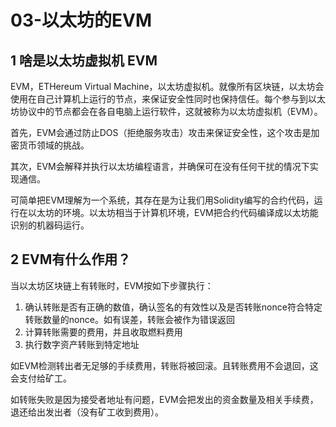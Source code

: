 # 03-以太坊的EVM

## 1 啥是以太坊虚拟机 EVM

EVM，ETHereum Virtual Machine，以太坊虚拟机。就像所有区块链，以太坊会使用在自己计算机上运行的节点，来保证安全性同时也保持信任。每个参与到以太坊协议中的节点都会在各自电脑上运行软件，这就被称为以太坊虚拟机（EVM）。

首先，EVM会通过防止DOS（拒绝服务攻击）攻击来保证安全性，这个攻击是加密货币领域的挑战。

其次，EVM会解释并执行以太坊编程语言，并确保可在没有任何干扰的情况下实现通信。

可简单把EVM理解为一个系统，其存在是为让我们用Solidity编写的合约代码，运行在以太坊的环境。以太坊相当于计算机环境，EVM把合约代码编译成以太坊能识别的机器码运行。

## 2 EVM有什么作用？

当以太坊区块链上有转账时，EVM按如下步骤执行：

1. 确认转账是否有正确的数值，确认签名的有效性以及是否转账nonce符合特定转账数量的nonce。如有误差，转账会被作为错误返回
2. 计算转账需要的费用，并且收取燃料费用
3. 执行数字资产转账到特定地址

如EVM检测转出者无足够的手续费用，转账将被回滚。且转账费用不会退回，这会支付给矿工。

如转账失败是因为接受者地址有问题，EVM会把发出的资金数量及相关手续费，退还给出发出者（没有矿工收到费用）。